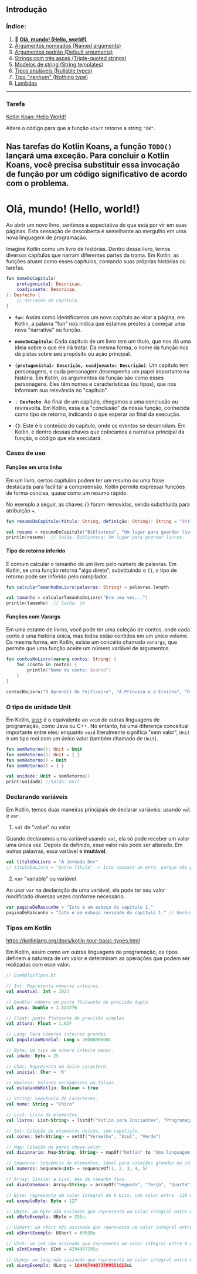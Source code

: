 ## Introdução
### Índice:

1. 📖 **[Olá, mundo! (Hello, world!)](https://github.com/rsicarelli/kotlin-koans-edu-br/blob/main/koans/src/commonMain/kotlin/com/rsicarelli/koansbr/introduction/helloWorld/README.md)**
2. [Argumentos nomeados (Named arguments)](https://github.com/rsicarelli/kotlin-koans-edu-br/blob/main/koans/src/commonMain/kotlin/com/rsicarelli/koansbr/introduction/namedArguments/README.md)
3. [Argumentos padrão (Default arguments)](https://github.com/rsicarelli/kotlin-koans-edu-br/blob/main/koans/src/commonMain/kotlin/com/rsicarelli/koansbr/introduction/defaultArguments/README.md)
4. [Strings com três aspas (Triple-quoted strings)](https://github.com/rsicarelli/kotlin-koans-edu-br/blob/main/koans/src/commonMain/kotlin/com/rsicarelli/koansbr/introduction/tripleQuotedStrings/README.md)
5. [Modelos de string (String templates)](https://github.com/rsicarelli/kotlin-koans-edu-br/blob/main/koans/src/commonMain/kotlin/com/rsicarelli/koansbr/introduction/stringTemplates/README.md)
6. [Tipos anuláveis (Nullable types)](https://github.com/rsicarelli/kotlin-koans-edu-br/blob/main/koans/src/commonMain/kotlin/com/rsicarelli/koansbr/introduction/nullableTypes/README.md)
7. [Tipo "nenhum" (Nothing type)](https://github.com/rsicarelli/kotlin-koans-edu-br/blob/main/koans/src/commonMain/kotlin/com/rsicarelli/koansbr/introduction/nothingType/README.md)
8. [Lambdas](https://github.com/rsicarelli/kotlin-koans-edu-br/blob/main/koans/src/commonMain/kotlin/com/rsicarelli/koansbr/introduction/lambdas/README.md)

---
### Tarefa 
[Kotlin Koan: Hello World!](https://play.kotlinlang.org/koans/Introduction/Hello,%20world!/Task.kt)

Altere o código para que a função `start` retorne a string `"OK"`.

Nas tarefas do Kotlin Koans, a função `TODO()` lançará uma exceção.
Para concluir o Kotlin Koans, você precisa substituir essa invocação de função por um código significativo de acordo com o problema.
---
# Olá, mundo! (Hello, world!)

Ao abrir um novo livro, sentimos a expectativa do que está por vir em suas páginas. Esta sensação de descoberta é semelhante ao mergulho em
uma nova linguagem de programação.

Imagine Kotlin como um livro de histórias. Dentro desse livro, temos diversos capítulos que narram diferentes partes da trama. Em Kotlin, as
funções atuam como esses capítulos, contando suas próprias histórias ou tarefas.

```kotlin
fun nomeDoCapitulo(
    protagonista1: Descricao,
    coadjuvante: Descricao,
): Desfecho {
    // narração do capítulo
}
```

- **`fun`**: Assim como identificamos um novo capítulo ao virar a página, em Kotlin, a palavra "fun" nos indica que estamos prestes a
  começar uma nova "narrativa" ou função.

- **`nomeDoCapitulo`**: Cada capítulo de um livro tem um título, que nos dá uma ideia sobre o que ele irá tratar. Da mesma forma, o nome da
  função nos dá pistas sobre seu propósito ou ação principal.

- **`(protagonista1: Descrição, coadjuvante: Descrição)`**: Um capítulo tem personagens, e cada personagem desempenha um papel importante na
  história. Em Kotlin, os argumentos da função são como esses personagens. Eles têm nomes e características (ou tipos), que nos informam sua
  relevância no "capítulo".

- **`: Desfecho`**: Ao final de um capítulo, chegamos a uma conclusão ou reviravolta. Em Kotlin, essa é a "conclusão" da nossa função,
  conhecida como tipo de retorno, indicando o que esperar ao final da execução.

- **`{}`**: Este é o conteúdo do capítulo, onde os eventos se desenrolam. Em Kotlin, é dentro dessas chaves que colocamos a narrativa
  principal da função, o código que ela executará.

### Casos de uso

#### Funções em uma linha

Em um livro, certos capítulos podem ter um resumo ou uma frase destacada para facilitar a compreensão. Kotlin permite expressar funções de
forma concisa, quase como um resumo rápido.

No exemplo a seguir, as chaves `{}` foram removidas, sendo substituída para atribuição `=`.

```kotlin
fun resumoDoCapitulo(título: String, definição: String): String = "$título: $definição"

val resumo = resumoDoCapitulo("Biblioteca", "Um lugar para guardar livros.")
println(resumo)  // Saída: Biblioteca: Um lugar para guardar livros.
```

#### Tipo de retorno inferido

É comum calcular o tamanho de um livro pelo número de palavras. Em Kotlin, se uma função retorna "algo direto", substituindo o `{}`, o tipo
de retorno pode ser inferido pelo compilador.

```kotlin
fun calcularTamanhoDoLivro(palavras: String) = palavras.length

val tamanho = calcularTamanhoDoLivro("Era uma vez...")
println(tamanho)  // Saída: 14
```

#### Funções com Varargs

Em uma estante de livros, você pode ter uma coleção de contos, onde cada conto é uma história única, mas todos estão contidos em um único
volume. Da mesma forma, em Kotlin, existe um conceito chamado `varargs`, que permite que uma função aceite um número variável de argumentos.

```kotlin
fun contosNoLivro(vararg contos: String) {
    for (conto in contos) {
        println("Nome do conto: $conto")
    }
}

contosNoLivro("O Aprendiz de Feiticeiro", "A Princesa e a Ervilha", "O Cavaleiro e o Dragão")
```

### O tipo de unidade Unit

Em Kotlin, [`Unit`](https://kotlinlang.org/docs/functions.html#unit-returning-functions) é o equivalente ao `void` de outras linguagens de
programação, como Java ou C++. No entanto, há uma diferença conceitual importante entre eles: enquanto `void` literalmente significa "sem
valor", `Unit` é um tipo real com um único valor (também chamado de `Unit`).

```kotlin
fun semRetorno(): Unit = Unit
fun semRetorno(): Unit = { }
fun semRetorno() = Unit
fun semRetorno() = { }

val unidade: Unit = semRetorno()
print(unidade) //Saída: Unit
```

### Declarando variáveis

Em Kotlin, temos duas maneiras principais de declarar variáveis: usando `val` e `var`.

1. `val` de "value" ou valor

Quando declaramos uma variável usando `val`, ela só pode receber um valor uma única vez. Depois de definido, esse valor não pode ser
alterado.
Em outras palavras, essa variável é **imutável**.

```kotlin
val tituloDoLivro = "A Jornada Dev"
// tituloDoLivro = "Outro Título" -> Isto causará um erro, porque não podemos mudar o valor de uma variável 'val' após atribuí-la.
```

2. `var` "variable" ou variável

Ao usar `var` na declaração de uma variável, ela pode ter seu valor modificado diversas vezes conforme necessário.

```kotlin
var paginaDeRascunho = "Isto é um esboço do capítulo 1."
paginaDeRascunho = "Isto é um esboço revisado do capítulo 1." // Nenhum erro aqui, porque podemos mudar o valor de uma variável 'var'.
```

### Tipos em Kotlin

https://kotlinlang.org/docs/kotlin-tour-basic-types.html

Em Kotlin, assim como em outras linguagens de programação, os tipos definem a natureza de um valor e determinam as operações que podem ser
realizadas com esse valor.

```kotlin
// ExemplosTipos.kt

// Int: Representa números inteiros.
val anoAtual: Int = 2023

// Double: número em ponto flutuante de precisão dupla
val peso: Double = 1.534776

// Float: ponto flutuante de precisão simples
val altura: Float = 1.82F

// Long: Para números inteiros grandes.
val populacaoMundial: Long = 7800000000L

// Byte: Um tipo de número inteiro menor.
val idade: Byte = 25

// Char: Representa um único caractere.
val inicial: Char = 'K'

// Boolean: Valores verdadeiros ou falsos.
val estudandoKotlin: Boolean = true

// String: Sequência de caracteres.
val nome: String = "Chico"

// List: Lista de elementos.
val livros: List<String> = listOf("Kotlin para Iniciantes", "Programação Funcional")

// Set: Coleção de elementos únicos, sem repetição.
val cores: Set<String> = setOf("Vermelho", "Azul", "Verde")

// Map: Coleção de pares chave-valor.
val dicionario: Map<String, String> = mapOf("Kotlin" to "Uma linguagem de programação", "Lua" to "Outra linguagem de programação")

// Sequence: Sequência de elementos, ideal para coleções grandes ou cálculos mais pesados.
val numeros: Sequence<Int> = sequenceOf(1, 2, 3, 4, 5)

// Array: Similar a List, mas de tamanho fixo.
val diasDaSemana: Array<String> = arrayOf("Segunda", "Terça", "Quarta")

// Byte: representa um valor integral de 8 bits, com valor entre -128 e 127.
val exemploByte: Byte = 127

// UByte: um byte não assinado que representa um valor integral entre 0 e 255.
val uByteExemplo: UByte = 255u

// UShort: um short não assinado que representa um valor integral entre 0 e 65,535.
val uShortExemplo: UShort = 65535u

// UInt: um int não assinado que representa um valor integral entre 0 e 4,294,967,295.
val uIntExemplo: UInt = 4294967295u

// ULong: um long não assinado que representa um valor integral entre 0 e 18,446,744,073,709,551,615.
val uLongExemplo: ULong = 18446744073709551615uL
```
